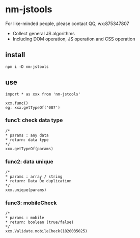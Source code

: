 <!--
 * @Description: 
 * @Author: 牛猛
 * @Date: 2022-06-15 16:45:55
 * @LastEditTime: 2022-06-16 15:05:35
 * @LastEditors: nm
 * @FilePath: \nm-jstools\README.md
-->
# nm-jstools
For like-minded people, please contact QQ, wx:875347807
* Collect general JS algorithms
* Including DOM operation, JS operation and CSS operation

## install
```
npm i -D nm-jstools
```

## use
```
import * as xxx from 'nm-jstools'

xxx.func()
eg: xxx.getTypeOf('007')
```
### func1: check data type
```
/*
* params : any data
* return: data type
*/
xxx.getTypeOf(params)

```


### func2: data unique
```
/*
* params : array / string
* return: Data De duplication
*/
xxx.unique(params)
```
### func3: mobileCheck
```
/*
* params : mobile 
* return: boolean (true/false)
*/
xxx.Validate.mobileCheck(1820035025)
```